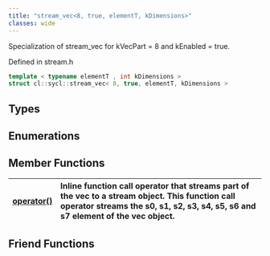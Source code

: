 ```yaml
---
title: "stream_vec<8, true, elementT, kDimensions>"
classes: wide
---
```


Specialization of stream_vec for kVecPart = 8 and kEnabled = true.

Defined in stream.h

```cpp
template < typename elementT , int kDimensions >
struct cl::sycl::stream_vec< 8, true, elementT, kDimensions >
```

## Types

## Enumerations

## Member Functions

| [operator()](./functions/operator()/README.md) | Inline function call operator that streams part of the vec to a stream object. This function call operator streams the s0, s1, s2, s3, s4, s5, s6 and s7 element of the vec object.  |
| :--- | :--- |


## Friend Functions
